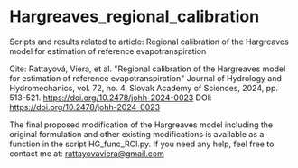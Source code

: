 # Hargreaves_regional_calibration
Scripts and results related to article:
Regional calibration of the Hargreaves model for estimation of reference evapotranspiration

Cite:
Rattayová, Viera, et al. "Regional calibration of the Hargreaves model for estimation of reference evapotranspiration" Journal of Hydrology and Hydromechanics, vol. 72, no. 4,
Slovak Academy of Sciences, 2024, pp. 513-521. https://doi.org/10.2478/johh-2024-0023
DOI: https://doi.org/10.2478/johh-2024-0023


The final proposed modification of the Hargreaves model including the original formulation and other existing modifications is available as a function in the script HG_func_RCI.py.
If you need any help, feel free to contact me at: rattayovaviera@gmail.com
